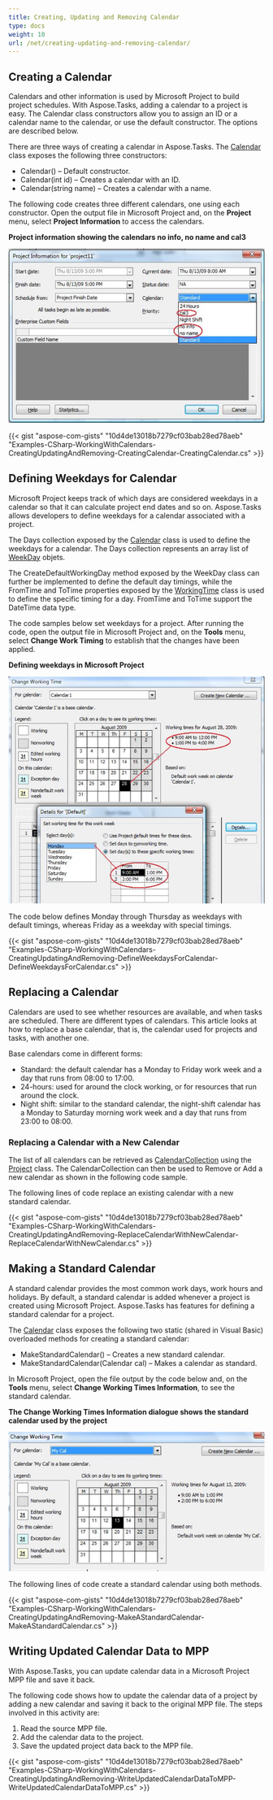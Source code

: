 ```yaml
---
title: Creating, Updating and Removing Calendar
type: docs
weight: 10
url: /net/creating-updating-and-removing-calendar/
---
```


## **Creating a Calendar**
Calendars and other information is used by Microsoft Project to build project schedules. With Aspose.Tasks, adding a calendar to a project is easy. The Calendar class constructors allow you to assign an ID or a calendar name to the calendar, or use the default constructor. The options are described below.

There are three ways of creating a calendar in Aspose.Tasks. The [Calendar](https://apireference.aspose.com/tasks/net/aspose.tasks/calendar) class exposes the following three constructors:

- Calendar() – Default constructor.
- Calendar(int id) – Creates a calendar with an ID.
- Calendar(string name) – Creates a calendar with a name.

The following code creates three different calendars, one using each constructor.
Open the output file in Microsoft Project and, on the **Project** menu, select **Project Information** to access the calendars. 

**Project information showing the calendars no info, no name and cal3** 

![todo:image_alt_text](creating-updating-and-removing-calendar_1.png)

{{< gist "aspose-com-gists" "10d4de13018b7279cf03bab28ed78aeb" "Examples-CSharp-WorkingWithCalendars-CreatingUpdatingAndRemoving-CreatingCalendar-CreatingCalendar.cs" >}}
## **Defining Weekdays for Calendar**
Microsoft Project keeps track of which days are considered weekdays in a calendar so that it can calculate project end dates and so on. Aspose.Tasks allows developers to define weekdays for a calendar associated with a project.

The Days collection exposed by the [Calendar](https://apireference.aspose.com/tasks/net/aspose.tasks/calendar) class is used to define the weekdays for a calendar. The Days collection represents an array list of [WeekDay](https://apireference.aspose.com/tasks/net/aspose.tasks/workingtime) objets.

The CreateDefaultWorkingDay method exposed by the WeekDay class can further be implemented to define the default day timings, while the FromTime and ToTime properties exposed by the [WorkingTime](https://apireference.aspose.com/tasks/net/aspose.tasks/workingtime) class is used to define the specific timing for a day. FromTime and ToTime support the DateTime data type.

The code samples below set weekdays for a project. After running the code, open the output file in Microsoft Project and, on the **Tools** menu, select **Change Work Timing** to establish that the changes have been applied. 

**Defining weekdays in Microsoft Project** 

![todo:image_alt_text](creating-updating-and-removing-calendar_2.png)

The code below defines Monday through Thursday as weekdays with default timings, whereas Friday as a weekday with special timings.

{{< gist "aspose-com-gists" "10d4de13018b7279cf03bab28ed78aeb" "Examples-CSharp-WorkingWithCalendars-CreatingUpdatingAndRemoving-DefineWeekdaysForCalendar-DefineWeekdaysForCalendar.cs" >}}
## **Replacing a Calendar**
Calendars are used to see whether resources are available, and when tasks are scheduled. There are different types of calendars. This article looks at how to replace a base calendar, that is, the calendar used for projects and tasks, with another one.

Base calendars come in different forms:

- Standard: the default calendar has a Monday to Friday work week and a day that runs from 08:00 to 17:00.
- 24-hours: used for around the clock working, or for resources that run around the clock.
- Night shift: similar to the standard calendar, the night-shift calendar has a Monday to Saturday morning work week and a day that runs from 23:00 to 08:00.
### **Replacing a Calendar with a New Calendar**
The list of all calendars can be retrieved as [CalendarCollection](https://apireference.aspose.com/tasks/net/aspose.tasks/calendarcollection) using the [Project](https://apireference.aspose.com/tasks/net/aspose.tasks/project) class. The CalendarCollection can then be used to Remove or Add a new calendar as shown in the following code sample.

The following lines of code replace an existing calendar with a new standard calendar.

{{< gist "aspose-com-gists" "10d4de13018b7279cf03bab28ed78aeb" "Examples-CSharp-WorkingWithCalendars-CreatingUpdatingAndRemoving-ReplaceCalendarWithNewCalendar-ReplaceCalendarWithNewCalendar.cs" >}}
## **Making a Standard Calendar**
A standard calendar provides the most common work days, work hours and holidays. By default, a standard calendar is added whenever a project is created using Microsoft Project. Aspose.Tasks has features for defining a standard calendar for a project.

The [Calendar](https://apireference.aspose.com/tasks/net/aspose.tasks/calendar) class exposes the following two static (shared in Visual Basic) overloaded methods for creating a standard calendar:

- MakeStandardCalendar() – Creates a new standard calendar.
- MakeStandardCalendar(Calendar cal) – Makes a calendar as standard.

In Microsoft Project, open the file output by the code below and, on the **Tools** menu, select **Change Working Times Information**, to see the standard calendar. 

**The Change Working Times Information dialogue shows the standard calendar used by the project** 

![todo:image_alt_text](creating-updating-and-removing-calendar_3.png)

The following lines of code create a standard calendar using both methods.

{{< gist "aspose-com-gists" "10d4de13018b7279cf03bab28ed78aeb" "Examples-CSharp-WorkingWithCalendars-CreatingUpdatingAndRemoving-MakeAStandardCalendar-MakeAStandardCalendar.cs" >}}
## **Writing Updated Calendar Data to MPP**
With Aspose.Tasks, you can update calendar data in a Microsoft Project MPP file and save it back.

The following code shows how to update the calendar data of a project by adding a new calendar and saving it back to the original MPP file. The steps involved in this activity are:

1. Read the source MPP file.
2. Add the calendar data to the project.
3. Save the updated project data back to the MPP file.

{{< gist "aspose-com-gists" "10d4de13018b7279cf03bab28ed78aeb" "Examples-CSharp-WorkingWithCalendars-CreatingUpdatingAndRemoving-WriteUpdatedCalendarDataToMPP-WriteUpdatedCalendarDataToMPP.cs" >}}
